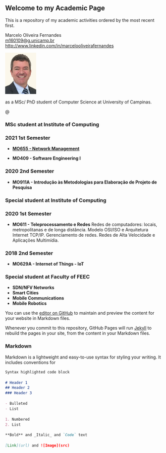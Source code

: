 ## Welcome to my Academic Page

This is a repository of my academic activities ordered by the most recent first.




Marcelo Oliveira Fernandes  
m160109@g.unicamp.br  
http://www.linkedin.com/in/marcelooliveirafernandes  

<img src="https://github.com/marceloofernandes/academic/blob/4c77d3615d4fba640951bd354622bae34c14c73c/pictures/IMG_7343%20copy_.jpg" width="100">



as a MSc/ PhD student of Computer Science at University of Campinas.

@

### MSc student at Institute of Computing

### 2021 1st Semester

- **[MO655 - Network Management](MO655-NetworkManagement.md)**

- **MO409 - Software Engineering I**

### 2020 2nd Semester

- **MO911A - Introdução às Metodologias para Elaboração de Projeto de Pesquisa**


### Special student at Institute of Computing

### 2020 1st Semester

- **MO611 - Teleprocessamento e Redes**
Redes de computadores: locais, metropolitanas e de longa distância. Modelo OSI/ISO e Arquitetura Internet TCP/IP. Gerenciamento de redes. Redes de Alta Velocidade e Aplicações Multimídia.

### 2018 2nd Semester

- **MO629A - Internet of Things - IoT**


### Special student at Faculty of FEEC

- **SDN/NFV Networks**
- **Smart Cities**
- **Mobile Communications**
- **Mobile Robotics**




You can use the [editor on GitHub](https://github.com/marceloofernandes/marceloofernandes.gitbub.io/edit/main/README.md) to maintain and preview the content for your website in Markdown files.

Whenever you commit to this repository, GitHub Pages will run [Jekyll](https://jekyllrb.com/) to rebuild the pages in your site, from the content in your Markdown files.

### Markdown

Markdown is a lightweight and easy-to-use syntax for styling your writing. It includes conventions for

```markdown
Syntax highlighted code block

# Header 1
## Header 2
### Header 3

- Bulleted
- List

1. Numbered
2. List

**Bold** and _Italic_ and `Code` text

[Link](url) and ![Image](src)
```
